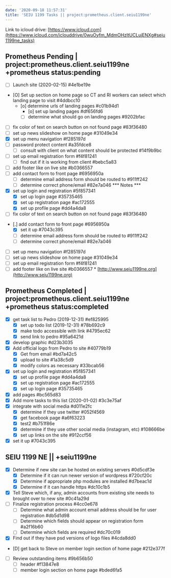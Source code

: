```yaml
---
date: '2020-09-18 11:57:31'
title: 'SEIU 1199 Tasks || project:prometheus.client.seiu1199ne'
---
```

Link to icloud drive: [https://www.icloud.com](https://www.icloud.com/iclouddrive/0wuOyfm_MdmOHzltUCLujENXg#seiu1199ne_tasks)

## Prometheus Pending &#124; project:prometheus.client.seiu1199ne +prometheus status:pending
* [ ] Launch site (2020-02-15)  #4e1be19e
* [O] Set up section on home page so CT and RI workers can select which landing page to visit  #4ddbcc10
    * [o] determine urls of landing pages  #c01b94d1
        * [o] set up landing pages  #df656fd6
        * [ ] determine what should go on landing pages  #9202bfac
* [ ] fix color of text on search button on not found page  #83f36480
* [ ] set up news slideshow on home page  #31049e34
* [X] set up menu navigation  #f285197d
* [ ] password protect content  #a35fdce8
    * [ ] consult with client on what content should be protected  #14f9b9bc
* [ ] set up email registration form  #f4f81241
    * [ ] find out if it is working from client  #bebc5a83
* [ ] add footer like on live site  #b0366557
* [ ] add contact form to front page  #6956950a
    * [ ] determine email address form should be routed to  #911ff242
    * [ ] determine correct phone/email  #82e7a046
    *** Notes ***
* [X] set up login and registration  #5f857341
    * [X] set up login page  #35735465
    * [X] set up registration page  #ac172555
    * [X] set up profile page  #dd4a4da8
* [ ] fix color of text on search button on not found page  #83f36480
* [.] add contact form to front page  #6956950a
    * [X] set it up  #7043c395
    * [ ] determine email address form should be routed to  #911ff242
    * [ ] determine correct phone/email  #82e7a046
* [ ] set up menu navigation  #f285197d
* [ ] set up news slideshow on home page  #31049e34
* [ ] set up email registration form  #f4f81241
* [ ] add footer like on live site  #b0366557
      * [http://www.seiu1199ne.org](http://www.seiu1199ne.org)

## Prometheus Completed &#124; project:prometheus.client.seiu1199ne +prometheus status:completed
* [X] get task list to Pedro (2019-12-31)  #ef825995
    * [X] set up todo list (2019-12-31)  #78b692c9
    * [X] make todo accessible with link  #4795ec62
    * [X] send link to pedro  #95a6421d
* [X] develop graphic  #d23b3035
* [X] Add official logo from Pedro to site  #40779b19
    * [X] Get from email  #bd7a42c5
    * [X] upload to site  #1a38c5d9
    * [X] modify colors as necessary  #33bcab56
* [X] set up login and registration  #5f857341
    * [X] set up profile page  #dd4a4da8
    * [X] set up registration page  #ac172555
    * [X] set up login page  #35735465
* [X] add pages  #bc565d83
* [X] Add more tasks to this list (2020-01-02)  #3c3e75af
* [X] integrate with social media  #d011e2fc
    * [X] determine if they use twitter  #052f4569
    * [X] get facebook page  #a6f63223
    * [X] test2  #b751f86e
    * [X] determine if they use other social media (instagram, etc)  #108666be
    * [X] set up links on the site  #912ccf56
* [X] set it up  #7043c395

## SEIU 1199 NE &#124;&#124; +seiu1199ne
* [X] Determine if new site can be hosted on existing servers  #0d5cdf3e
    * [X] Determine if it can run newer version of wordpress  #720cf20c
    * [X] Determine if appropriate php modules are installed  #d7beac1d
    * [X] Determine if it can handle https  #dc10c1b5
* [X] Tell Steve which, if any, admin accounts from existing site needs to brought over to new site  #0c41a29d
* [ ] Finalize registration process  #4cc0e678
    * [ ] Determine what admin account email address should be for user registration  #db5d1d98
    * [ ] Determine which fields should appear on registration form  #a2f16b60
    * [ ] Determine which fields are required  #dc70c019
* [X] Find out if they have psd versions of logo files  #4cda8dd0
* [D] get back to Steve on member login section of home page  #212e377f
* [ ] Review outstanding items  #9b656b50
    * [ ] header  #f13847e8
    * [ ] member login section on home page  #bded6fa5

